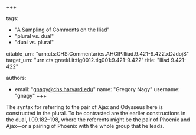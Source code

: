 +++

tags:
- "A Sampling of Comments on the Iliad"
- "plural vs. dual"
- "dual vs. plural"

citable_urn: "urn:cts:CHS:Commentaries.AHCIP:Iliad.9.421-9.422.xDJdojS"
target_urn: "urn:cts:greekLit:tlg0012.tlg001:9.421-9.422"
title: "Iliad 9.421-422"

authors:
- email: "gnagy@chs.harvard.edu"
  name: "Gregory Nagy"
  username: "gnagy"
+++

<p>The syntax for referring to the pair of Ajax and Odysseus here is constructed in the plural. To be contrasted are the earlier constructions in the dual, I.09.182–198, where the referents might be the pair of Phoenix and Ajax—or a pairing of Phoenix with the whole group that he leads.  </p>